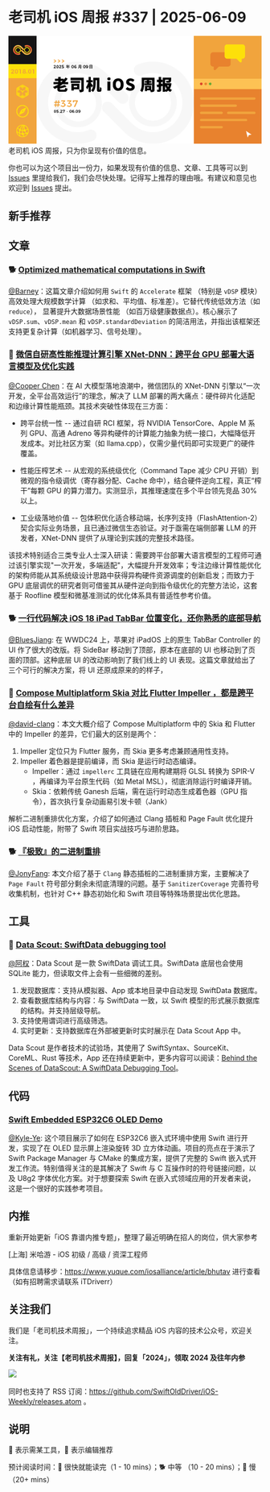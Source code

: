 # 老司机 iOS 周报 #337 | 2025-06-09

![ios-weekly](https://github.com/SwiftOldDriver/iOS-Weekly/blob/master/assets/weekly-header/337.jpg?raw=true)
老司机 iOS 周报，只为你呈现有价值的信息。

你也可以为这个项目出一份力，如果发现有价值的信息、文章、工具等可以到 [Issues](https://github.com/SwiftOldDriver/iOS-Weekly/issues) 里提给我们，我们会尽快处理。记得写上推荐的理由哦。有建议和意见也欢迎到 [Issues](https://github.com/SwiftOldDriver/iOS-Weekly/issues) 提出。

## 新手推荐

## 文章

### 🐕 [Optimized mathematical computations in Swift](https://swiftwithmajid.com/2025/05/13/optimized-mathematical-computations-in-swift/)

[@Barney](https://github.com/BarneyZhaoooo)：这篇文章介绍如何用 `Swift` 的 `Accelerate` 框架 （特别是 `vDSP` 模块） 高效处理大规模数学计算 （如求和、平均值、标准差）。它替代传统低效方法（如 `reduce`）， 显著提升大数据场景性能 （如百万级健康数据点）。核心展示了 `vDSP.sum`、`vDSP.mean` 和 `vDSP.standardDeviation` 的简洁用法，并指出该框架还支持更复杂计算（如机器学习、信号处理）。

### 🐢 [微信自研高性能推理计算引擎 XNet-DNN：跨平台 GPU 部署大语言模型及优化实践](https://mp.weixin.qq.com/s/QNQpWKX3EuoTJvBNrIqmPQ)

[@Cooper Chen](https://github.com/cjlcooper)：在 AI 大模型落地浪潮中，微信团队的 XNet-DNN 引擎以“一次开发，全平台高效运行”的理念，解决了 LLM 部署的两大痛点：硬件碎片化适配和边缘计算性能瓶颈。其技术突破性体现在三方面：

- 跨平台统一性
-- 通过自研 RCI 框架，将 NVIDIA TensorCore、Apple M 系列 GPU、高通 Adreno 等异构硬件的计算能力抽象为统一接口，大幅降低开发成本。对比社区方案（如 llama.cpp），仅需少量代码即可实现更广的硬件覆盖。

- 性能压榨艺术
-- 从宏观的系统级优化（Command Tape 减少 CPU 开销）到微观的指令级调优（寄存器分配、Cache 命中），结合硬件逆向工程，真正“榨干”每颗 GPU 的算力潜力。实测显示，其推理速度在多个平台领先竞品 30% 以上。

- 工业级落地价值
-- 包体积优化适合移动端，长序列支持（FlashAttention-2）契合实际业务场景，且已通过微信生态验证。对于亟需在端侧部署 LLM 的开发者，XNet-DNN 提供了从理论到实践的完整技术路径。

该技术特别适合三类专业人士深入研读：需要跨平台部署大语言模型的工程师可通过该引擎实现"一次开发，多端适配"，大幅提升开发效率；专注边缘计算性能优化的架构师能从其系统级设计思路中获得异构硬件资源调度的创新启发；而致力于 GPU 底层调优的研究者则可借鉴其从硬件逆向到指令级优化的完整方法论，这套基于 Roofline 模型和微基准测试的优化体系具有普适性参考价值。

### 🐕 [一行代码解决 iOS 18 iPad TabBar 位置变化，还你熟悉的底部导航](https://mp.weixin.qq.com/s/i5ydTkzlyxcgdQQ39b7lnA)

[@BluesJiang](https://github.com/bluesjiang): 在 WWDC24 上，苹果对 iPadOS 上的原生 TabBar Controller 的 UI 作了很大的改版。将 SideBar 移动到了顶部，原本在底部的 UI 也移动到了页面的顶部。这种底层 UI 的改动影响到了我们线上的 UI 表现。这篇文章就给出了三个可行的解决方案，将 UI 还原成原来的的样子，

### 🐎 [Compose Multiplatform Skia 对比 Flutter Impeller ，都是跨平台自绘有什么差异](https://mp.weixin.qq.com/s/o0vopxuOcqzT47R0Pb2EkA)

[@david-clang](https://github.com/david-clang)：本文大概介绍了 Compose Multiplatform 中的 Skia 和 Flutter 中的 Impeller 的差异，它们最大的区别是两个：

1. Impeller 定位只为 Flutter 服务，而 Skia 更多考虑兼顾通用性支持。
2. Impeller 着色器是提前编译，而 Skia 是运行时动态编译。
	- Impeller：通过 `impellerc` 工具链在应用构建期将 GLSL 转换为 SPIR-V ，再编译为平台原生代码（如 Metal MSL），彻底消除运行时编译开销。
	- Skia：依赖传统 Ganesh 后端，需在运行时动态生成着色器（GPU 指令），首次执行复杂动画易引发卡顿（Jank）

解析二进制重排优化方案，介绍了如何通过 Clang 插桩和 Page Fault 优化提升 iOS 启动性能，附带了 Swift 项目实战技巧与进阶思路。

### 🐕 [『极致』的二进制重排](https://juejin.cn/post/7432913408574930971)

[@JonyFang](https://github.com/JonyFang): 本文介绍了基于 `Clang` 静态插桩的二进制重排方案，主要解决了 `Page Fault` 符号部分剩余未彻底清理的问题。基于 `SanitizerCoverage` 完善符号收集机制，也针对 C++ 静态初始化和 Swift 项目等特殊场景提出优化思路。

## 工具

### 🐎 [Data Scout: SwiftData debugging tool](https://medium.com/@djalex566/behind-the-scenes-of-datascout-a-swiftdata-debugging-tool-dcfc880f0733)

[@阿权](https://github.com/bqlin)：Data Scout 是一款 SwiftData 调试工具。SwiftData 底层也会使用 SQLite 能力，但读取文件上会有一些细微的差别。

1. 发现数据库：支持从模拟器、App 或本地目录中自动发现 SwiftData 数据库。
2. 查看数据库结构与内容：与 SwiftData 一致，以 Swift 模型的形式展示数据库的结构。并支持层级导航。
3. 支持使用谓词进行高级筛选。
4. 实时更新：支持数据库在外部被更新时实时展示在 Data Scout App 中。

Data Scout 是作者技术的试验场，其使用了 SwiftSyntax、SourceKit、CoreML、Rust 等技术，App 还在持续更新中，更多内容可以阅读：[Behind the Scenes of DataScout: A SwiftData Debugging Tool](https://medium.com/@djalex566/behind-the-scenes-of-datascout-a-swiftdata-debugging-tool-dcfc880f0733)。

## 代码

### [Swift Embedded ESP32C6 OLED Demo](https://github.com/CmST0us/swift-embedded-xiao-esp32c6-expansion_board)

[@Kyle-Ye](https://github.com/Kyle-Ye): 这个项目展示了如何在 ESP32C6 嵌入式环境中使用 Swift 进行开发，实现了在 OLED 显示屏上渲染旋转 3D 立方体动画。项目的亮点在于演示了 Swift Package Manager 与 CMake 的集成方案，提供了完整的 Swift 嵌入式开发工作流。特别值得关注的是其解决了 Swift 与 C 互操作时的符号链接问题，以及 U8g2 字体优化方案。对于想要探索 Swift 在嵌入式领域应用的开发者来说，这是一个很好的实践参考项目。

## 内推

重新开始更新「iOS 靠谱内推专题」，整理了最近明确在招人的岗位，供大家参考

[上海] 米哈游 - iOS 初级 / 高级 / 资深工程师

具体信息请移步：https://www.yuque.com/iosalliance/article/bhutav 进行查看（如有招聘需求请联系 iTDriverr）

## 关注我们

我们是「老司机技术周报」，一个持续追求精品 iOS 内容的技术公众号，欢迎关注。

**关注有礼，关注【老司机技术周报】，回复「2024」，领取 2024 及往年内参**

![](https://github.com/SwiftOldDriver/iOS-Weekly/blob/master/assets/qrcode_for_wechat.jpg?raw=true)

同时也支持了 RSS 订阅：https://github.com/SwiftOldDriver/iOS-Weekly/releases.atom 。

## 说明

🚧 表示需某工具，🌟 表示编辑推荐

预计阅读时间：🐎 很快就能读完（1 - 10 mins）；🐕 中等 （10 - 20 mins）；🐢 慢（20+ mins）
